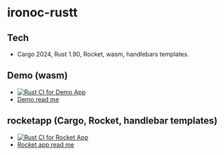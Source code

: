 # ironoc-rustt 

## Tech
 - Cargo 2024, Rust 1.90, Rocket, wasm, handlebars templates.


## Demo (wasm)
 - [![Rust CI for Demo App](https://github.com/conorheffron/ironoc-rustt/actions/workflows/rust-ci-demo.yml/badge.svg)](https://github.com/conorheffron/ironoc-rustt/actions/workflows/rust-ci-demo.yml)
 - [Demo read me](demo/README.md)


## rocketapp (Cargo, Rocket, handlebar templates)
 - [![Rust CI for Rocket App](https://github.com/conorheffron/ironoc-rustt/actions/workflows/rust-ci-rocket.yml/badge.svg)](https://github.com/conorheffron/ironoc-rustt/actions/workflows/rust-ci-rocket.yml)
 - [Rocket app read me](rocketapp/README.md)
